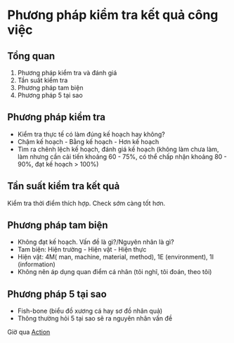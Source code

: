 # Phương pháp kiểm tra kết quả công việc

## Tổng quan

1. Phương pháp kiểm tra và đánh giá
2. Tần suất kiểm tra
3. Phương pháp tam biện
4. Phương pháp 5 tại sao

## Phương pháp kiểm tra

- Kiểm tra thực tế có làm đúng kế hoạch hay không?
- Chậm kế hoạch - Bằng kế hoạch - Hơn kế hoạch
- Tìm ra chênh lệch kế hoạch, đánh giá kế hoạch (không làm chưa làm, làm nhưng cần cải tiến khoảng 60 - 75%, có thể chấp nhận khoảng 80 - 90%, đạt kế hoạch > 100%)

## Tần suất kiểm tra kết quả

Kiểm tra thời điểm thích hợp. Check sớm càng tốt hơn.

## Phương pháp tam biện

- Không đạt kế hoạch. Vấn đề là gì?/Nguyên nhân là gì?
- Tam biện: Hiện trường - Hiện vật - Hiện thực
- Hiện vật: 4M( man, machine, material, method), 1E (environment), 1I (information)
- Không nên áp dụng quan điểm cá nhân (tôi nghĩ, tôi đoán, theo tôi)

## Phương pháp 5 tại sao

- Fish-bone (biểu đồ xương cá hay sơ đồ nhân quả)
- Thông thường hỏi 5 tại sao sẽ ra nguyên nhân vấn đề

Giờ qua [Action](action.md)